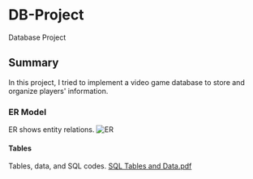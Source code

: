 # DB-Project
Database Project
## Summary
In this project, I tried to implement a video game database to store and organize players' information.
### ER Model
ER shows entity relations. 
![ER](https://github.com/Seiedsi/DB-Project/assets/93984999/cf6a0119-ed03-499d-9602-dab2531e3501)
#### Tables
Tables, data, and SQL codes.
[SQL Tables and Data.pdf](https://github.com/Seiedsi/DB-Project/files/11919012/SQL.Tables.and.Data.pdf)
